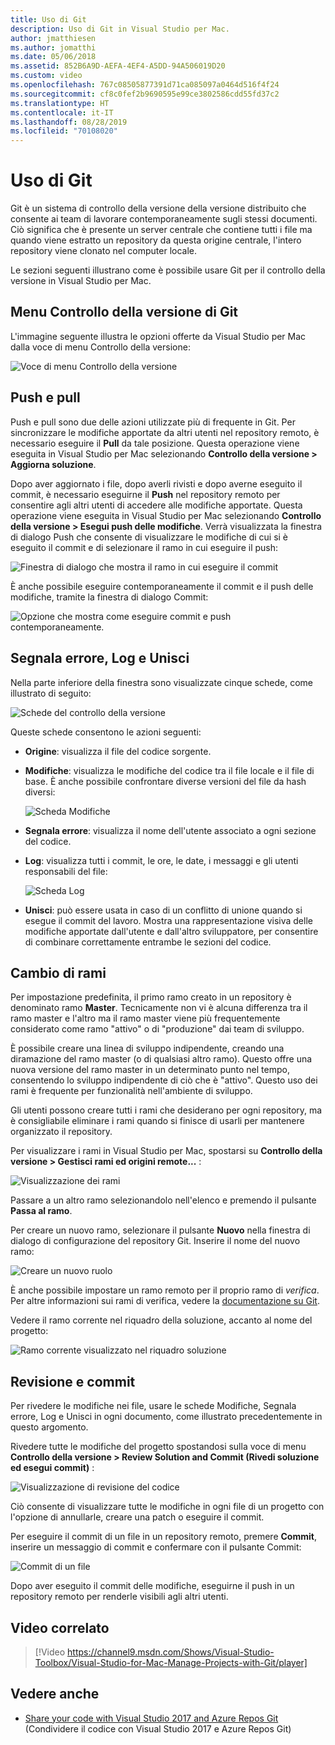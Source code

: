 ```yaml
---
title: Uso di Git
description: Uso di Git in Visual Studio per Mac.
author: jmatthiesen
ms.author: jomatthi
ms.date: 05/06/2018
ms.assetid: 852B6A9D-AEFA-4EF4-A5DD-94A506019D20
ms.custom: video
ms.openlocfilehash: 767c08505877391d71ca085097a0464d516f4f24
ms.sourcegitcommit: cf8c0fef2b9690595e99ce3802586cdd55fd37c2
ms.translationtype: HT
ms.contentlocale: it-IT
ms.lasthandoff: 08/28/2019
ms.locfileid: "70108020"
---
```

# <a name="working-with-git"></a>Uso di Git

Git è un sistema di controllo della versione della versione distribuito che consente ai team di lavorare contemporaneamente sugli stessi documenti. Ciò significa che è presente un server centrale che contiene tutti i file ma quando viene estratto un repository da questa origine centrale, l'intero repository viene clonato nel computer locale.

Le sezioni seguenti illustrano come è possibile usare Git per il controllo della versione in Visual Studio per Mac.

## <a name="git-version-control-menu"></a>Menu Controllo della versione di Git

L'immagine seguente illustra le opzioni offerte da Visual Studio per Mac dalla voce di menu Controllo della versione:

![Voce di menu Controllo della versione](media/version-control-gitVersionControlMenu.png)

## <a name="push-and-pull"></a>Push e pull

Push e pull sono due delle azioni utilizzate più di frequente in Git. Per sincronizzare le modifiche apportate da altri utenti nel repository remoto, è necessario eseguire il **Pull** da tale posizione. Questa operazione viene eseguita in Visual Studio per Mac selezionando **Controllo della versione > Aggiorna soluzione**.

Dopo aver aggiornato i file, dopo averli rivisti e dopo averne eseguito il commit, è necessario eseguirne il **Push** nel repository remoto per consentire agli altri utenti di accedere alle modifiche apportate. Questa operazione viene eseguita in Visual Studio per Mac selezionando **Controllo della versione > Esegui push delle modifiche**. Verrà visualizzata la finestra di dialogo Push che consente di visualizzare le modifiche di cui si è eseguito il commit e di selezionare il ramo in cui eseguire il push:

![Finestra di dialogo che mostra il ramo in cui eseguire il commit](media/version-control-gitPush.png)

È anche possibile eseguire contemporaneamente il commit e il push delle modifiche, tramite la finestra di dialogo Commit:

![Opzione che mostra come eseguire commit e push contemporaneamente.](media/version-control-commitPush.png)

## <a name="blame-log-and-merge"></a>Segnala errore, Log e Unisci

Nella parte inferiore della finestra sono visualizzate cinque schede, come illustrato di seguito:

![Schede del controllo della versione](media/version-control-gitTabs.png)

Queste schede consentono le azioni seguenti:

* **Origine**: visualizza il file del codice sorgente.
* **Modifiche**: visualizza le modifiche del codice tra il file locale e il file di base. È anche possibile confrontare diverse versioni del file da hash diversi:

    ![Scheda Modifiche](media/version-control-gitChange.png)

* **Segnala errore**: visualizza il nome dell'utente associato a ogni sezione del codice.
* **Log**: visualizza tutti i commit, le ore, le date, i messaggi e gli utenti responsabili del file:

    ![Scheda Log](media/version-control-gitLog.png)

* **Unisci**: può essere usata in caso di un conflitto di unione quando si esegue il commit del lavoro. Mostra una rappresentazione visiva delle modifiche apportate dall'utente e dall'altro sviluppatore, per consentire di combinare correttamente entrambe le sezioni del codice.

## <a name="switching-branches"></a>Cambio di rami

Per impostazione predefinita, il primo ramo creato in un repository è denominato ramo **Master**. Tecnicamente non vi è alcuna differenza tra il ramo master e l'altro ma il ramo master viene più frequentemente considerato come ramo "attivo" o di "produzione" dai team di sviluppo.

È possibile creare una linea di sviluppo indipendente, creando una diramazione del ramo master (o di qualsiasi altro ramo). Questo offre una nuova versione del ramo master in un determinato punto nel tempo, consentendo lo sviluppo indipendente di ciò che è "attivo". Questo uso dei rami è frequente per funzionalità nell'ambiente di sviluppo.

Gli utenti possono creare tutti i rami che desiderano per ogni repository, ma è consigliabile eliminare i rami quando si finisce di usarli per mantenere organizzato il repository.

Per visualizzare i rami in Visual Studio per Mac, spostarsi su **Controllo della versione > Gestisci rami ed origini remote...** :

![Visualizzazione dei rami](media/version-control-gitBranch2.png)

Passare a un altro ramo selezionandolo nell'elenco e premendo il pulsante **Passa al ramo**.

Per creare un nuovo ramo, selezionare il pulsante **Nuovo** nella finestra di dialogo di configurazione del repository Git. Inserire il nome del nuovo ramo:

![Creare un nuovo ruolo](media/version-control-gitBranch.png)

È anche possibile impostare un ramo remoto per il proprio ramo di _verifica_. Per altre informazioni sui rami di verifica, vedere la [documentazione su Git](https://git-scm.com/book/en/v2/Git-Branching-Remote-Branches#Tracking-Branches).

Vedere il ramo corrente nel riquadro della soluzione, accanto al nome del progetto:

 ![Ramo corrente visualizzato nel riquadro soluzione](media/version-control-gitBranchName.png)

## <a name="reviewing-and-committing"></a>Revisione e commit

Per rivedere le modifiche nei file, usare le schede Modifiche, Segnala errore, Log e Unisci in ogni documento, come illustrato precedentemente in questo argomento.

Rivedere tutte le modifiche del progetto spostandosi sulla voce di menu **Controllo della versione > Review Solution and Commit (Rivedi soluzione ed esegui commit)** :

![Visualizzazione di revisione del codice](media/version-control-gitReviewCommit.png)

Ciò consente di visualizzare tutte le modifiche in ogni file di un progetto con l'opzione di annullarle, creare una patch o eseguire il commit.

Per eseguire il commit di un file in un repository remoto, premere **Commit**, inserire un messaggio di commit e confermare con il pulsante Commit:

![Commit di un file](media/version-control-gitCommit.png)

Dopo aver eseguito il commit delle modifiche, eseguirne il push in un repository remoto per renderle visibili agli altri utenti.

## <a name="related-video"></a>Video correlato

> [!Video https://channel9.msdn.com/Shows/Visual-Studio-Toolbox/Visual-Studio-for-Mac-Manage-Projects-with-Git/player]

## <a name="see-also"></a>Vedere anche

* [Share your code with Visual Studio 2017 and Azure Repos Git](/azure/devops/repos/git/share-your-code-in-git-vs-2017) (Condividere il codice con Visual Studio 2017 e Azure Repos Git)
